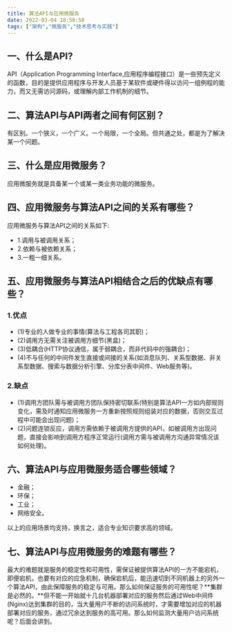 ```yaml
---
title: 算法API与应用微服务
date: 2022-03-04 18:58:58
tags: ["架构","微服务","技术思考与实践"]
---
```


## 一、什么是API?
API（Application Programming Interface,应用程序编程接口）是一些预先定义的函数，目的是提供应用程序与开发人员基于某软件或硬件得以访问一组例程的能力，而又无需访问源码，或理解内部工作机制的细节。
<!--more-->

## 二、算法API与API两者之间有何区别？
有区别。一个狭义，一个广义。一个局限，一个全局。但共通之处，都是为了解决某一个问题。

## 三、什么是应用微服务？
应用微服务就是具备某一个或某一类业务功能的微服务。

## 四、应用微服务与算法API之间的关系有哪些？
应用微服务与算法API之间的关系如下:

- 1.调用与被调用关系；
- 2.依赖与被依赖关系；
- 3.一粗一细关系。

## 五、应用微服务与算法API相结合之后的优缺点有哪些？

### 1.优点
- (1)专业的人做专业的事情(算法与工程各司其职)；
- (2)调用方无需关注被调用方细节(黑盒)；
- (3)低耦合(HTTP协议通信，属于弱耦合，而非代码中的强耦合)；
- (4)不与任何的中间件发生直接或间接的关系(如消息队列、关系型数据、非关系型数据、搜索与数据分析引擎、分库分表中间件、Web服务等)。

### 2.缺点
- (1)调用方团队需与被调用方团队保持密切联系(特别是算法API一方如内部规则变化，需及时通知应用微服务一方重新按照规则组装对应的数据，否则交互过程中可能会出现问题)；
- (2)问题连锁反应，调用方需依赖于被调用方提供的API，如被调用方出现问题，直接会影响到调用方程序正常运行(调用方需与被调用方沟通异常情况该如何处理)。

## 六、算法API与应用微服务适合哪些领域？
- 金融；
- 环保；
- 工业；
- 网络安全。

以上的应用场景均支持，换言之，适合专业知识要求高的领域。

## 七、算法API与应用微服务的难题有哪些？
最大的难题就是服务的稳定性和可用性，需保证被提供算法API的一方不能宕机，即便宕机，也要有对应的应急机制，确保宕机后，能迅速切到不同机器上的另外一个算法API，由此保障服务的稳定与可用。那么如何保证服务的可用性呢？**集群是必然的。**但不能一开始就十几台机器部署对应的服务然后通过Web中间件(Nginx)达到集群的目的，当大量用户不断的访问系统时，才需要增加对应的机器部署对应的服务，通过冗余达到服务的高可用。那么如何监测大量用户访问系统呢？后面会讲到。




